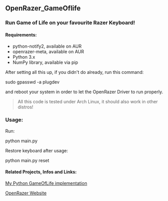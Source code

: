 ## OpenRazer_GameOflife
### Run Game of Life on your favourite Razer Keyboard!

#### Requirements:

- python-notify2, available on AUR
- openrazer-meta, available on AUR
- Python 3.x
- NumPy library, available via pip

After setting all this up, if you didn't do already, run this command:

  sudo gpasswd -a <YOURUSERNAME> plugdev

and reboot your system in order to let the OpenRazer Driver to run properly.

> All this code is tested under Arch Linux, it should also work in other distros!


### Usage:

Run:

  python main.py

Restore keyboard after usage:

  python main.py reset

#### Related Projects, Infos and Links:

[My Python GameOfLife implementation]("https://github.com/marcioz98/pygameoflife")

[OpenRazer Website]("https://openrazer.github.io/")
